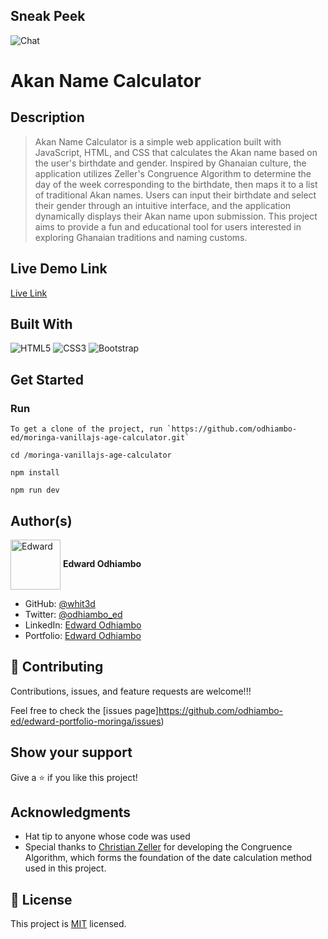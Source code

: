 ## Sneak Peek

![Chat](Screenshot.png)

# Akan Name Calculator

## Description

> Akan Name Calculator is a simple web application built with JavaScript, HTML, and CSS that calculates the Akan name based on the user's birthdate and gender. Inspired by Ghanaian culture, the application utilizes Zeller's Congruence Algorithm to determine the day of the week corresponding to the birthdate, then maps it to a list of traditional Akan names. Users can input their birthdate and select their gender through an intuitive interface, and the application dynamically displays their Akan name upon submission. This project aims to provide a fun and educational tool for users interested in exploring Ghanaian traditions and naming customs.

## Live Demo Link

[Live Link]()

## Built With

![HTML5](https://icongr.am/devicon/html5-original.svg?size=80&color=currentColor)
![CSS3](https://icongr.am/devicon/css3-original.svg?size=80&color=currentColor)
![Bootstrap](https://icongr.am/devicon/bootstrap-original.svg?size=80&color=currentColor)

## Get Started

### Run

```
To get a clone of the project, run `https://github.com/odhiambo-ed/moringa-vanillajs-age-calculator.git`
```

```
cd /moringa-vanillajs-age-calculator
```

```
npm install
```

```
npm run dev
```



## Author(s)

  <a href="https://github.com/odhiambo-ed" target="blank"><img align="center"
        src="https://github.com/white3d/GitHub-User-Content/blob/main/Passport_Ed-M.png"
        alt="Edward" height="80" width="80"/></a>   **Edward Odhiambo**

- GitHub: [@whit3d](https://github.com/odhiambo-ed)
- Twitter: [@odhiambo_ed](https://twitter.com/odhiambo_ed)
- LinkedIn: [Edward Odhiambo](https://www.linkedin.com/in/edward-odhiambo/)
- Portfolio: [Edward Odhiambo](https://edwardodhiambo.com/)

## 🤝 Contributing

Contributions, issues, and feature requests are welcome!!!

Feel free to check the [issues page]https://github.com/odhiambo-ed/edward-portfolio-moringa/issues)

## Show your support

Give a ⭐️ if you like this project!

## Acknowledgments

- Hat tip to anyone whose code was used
- Special thanks to [Christian Zeller](https://en.wikipedia.org/wiki/Zeller%27s_congruence#:~:text=Zeller's%20congruence%20is%20an%20algorithm,day%20and%20the%20calendar%20date.) for developing the Congruence Algorithm, which forms the foundation of the date calculation method used in this project.
## 📝 License

This project is [MIT](https://github.com/white3d/GitHub-User-Content/blob/main/LICENSE) licensed.

